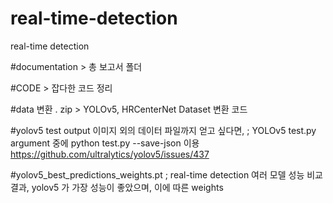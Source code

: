 # real-time-detection
real-time detection




#documentation > 총 보고서 폴더


#CODE > 잡다한 코드 정리



#data 변환 . zip > YOLOv5, HRCenterNet Dataset 변환 코드


#yolov5 test output 이미지 외의 데이터 파일까지 얻고 싶다면,
;
YOLOv5 test.py argument 중에 python test.py --save-json  이용
https://github.com/ultralytics/yolov5/issues/437


#yolov5_best_predictions_weights.pt
;
real-time detection 여러 모델 성능 비교 결과, yolov5 가 가장 성능이 좋았으며, 이에 따른 weights

